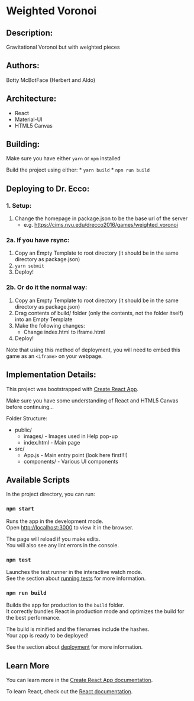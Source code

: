 # Weighted Voronoi

## Description:

Gravitational Voronoi but with weighted pieces

## Authors:

Botty McBotFace (Herbert and Aldo)

## Architecture:

- React
- Material-UI
- HTML5 Canvas

## Building:

Make sure you have either `yarn` or `npm` installed

Build the project using either:
    * `yarn build`
    * `npm run build`

## Deploying to Dr. Ecco:

### 1. Setup:
1. Change the homepage in package.json to be the base url of the server
    * e.g. https://cims.nyu.edu/drecco2016/games/weighted_voronoi

### 2a. If you have rsync:
1. Copy an Empty Template to root directory (it should be in the same directory as package.json)
2. `yarn submit`
3. Deploy!

### 2b. Or do it the normal way:
1. Copy an Empty Template to root directory (it should be in the same directory as package.json)
2. Drag contents of build/ folder (only the contents, not the folder itself) into an Empty Template
3. Make the following changes:
    * Change index.html to iframe.html
4. Deploy!

Note that using this method of deployment, you will need to embed this game as an `<iframe>` on your webpage.

## Implementation Details:

This project was bootstrapped with [Create React App](https://github.com/facebook/create-react-app).

Make sure you have some understanding of React and HTML5 Canvas before continuing...

Folder Structure:
- public/
   - images/ - Images used in Help pop-up
   - index.html - Main page
- src/
   - App.js - Main entry point (look here first!!!)
   - components/ - Various UI components

## Available Scripts

In the project directory, you can run:

### `npm start`

Runs the app in the development mode.<br>
Open [http://localhost:3000](http://localhost:3000) to view it in the browser.

The page will reload if you make edits.<br>
You will also see any lint errors in the console.

### `npm test`

Launches the test runner in the interactive watch mode.<br>
See the section about [running tests](https://facebook.github.io/create-react-app/docs/running-tests) for more information.

### `npm run build`

Builds the app for production to the `build` folder.<br>
It correctly bundles React in production mode and optimizes the build for the best performance.

The build is minified and the filenames include the hashes.<br>
Your app is ready to be deployed!

See the section about [deployment](https://facebook.github.io/create-react-app/docs/deployment) for more information.

## Learn More

You can learn more in the [Create React App documentation](https://facebook.github.io/create-react-app/docs/getting-started).

To learn React, check out the [React documentation](https://reactjs.org/).

